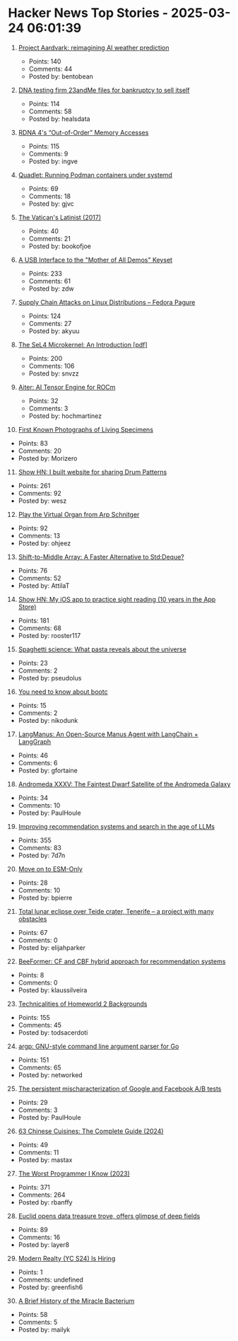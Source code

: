 # Hacker News Top Stories - 2025-03-24 06:01:39

1. [Project Aardvark: reimagining AI weather prediction](https://www.turing.ac.uk/blog/project-aardvark-reimagining-ai-weather-prediction)
   - Points: 140
   - Comments: 44
   - Posted by: bentobean

2. [DNA testing firm 23andMe files for bankruptcy to sell itself](https://www.reuters.com/business/healthcare-pharmaceuticals/dna-testing-firm-23andme-files-chapter-11-bankruptcy-sell-itself-2025-03-24/)
   - Points: 114
   - Comments: 58
   - Posted by: healsdata

3. [RDNA 4's “Out-of-Order” Memory Accesses](https://chipsandcheese.com/p/rdna-4s-out-of-order-memory-accesses)
   - Points: 115
   - Comments: 9
   - Posted by: ingve

4. [Quadlet: Running Podman containers under systemd](https://mo8it.com/blog/quadlet/)
   - Points: 69
   - Comments: 18
   - Posted by: gjvc

5. [The Vatican's Latinist (2017)](https://newcriterion.com/article/the-vaticans-latinist/)
   - Points: 40
   - Comments: 21
   - Posted by: bookofjoe

6. [A USB Interface to the "Mother of All Demos" Keyset](https://www.righto.com/2025/03/mother-of-all-demos-usb-keyset-interface.html)
   - Points: 233
   - Comments: 61
   - Posted by: zdw

7. [Supply Chain Attacks on Linux Distributions – Fedora Pagure](https://fenrisk.com/pagure)
   - Points: 124
   - Comments: 27
   - Posted by: akyuu

8. [The SeL4 Microkernel: An Introduction [pdf]](https://sel4.systems/About/seL4-whitepaper.pdf)
   - Points: 200
   - Comments: 106
   - Posted by: snvzz

9. [Aiter: AI Tensor Engine for ROCm](https://rocm.blogs.amd.com/software-tools-optimization/aiter:-ai-tensor-engine-for-rocm™/README.html)
   - Points: 32
   - Comments: 3
   - Posted by: hochmartinez

10. [First Known Photographs of Living Specimens](https://www.inaturalist.org/projects/first-known-photographs-of-living-specimens)
   - Points: 83
   - Comments: 20
   - Posted by: Morizero

11. [Show HN: I built website for sharing Drum Patterns](http://drumpatterns.onether.com)
   - Points: 261
   - Comments: 92
   - Posted by: wesz

12. [Play the Virtual Organ from Arp Schnitger](https://www.orgelstadt-hamburg.de/play-arp/)
   - Points: 92
   - Comments: 13
   - Posted by: ohjeez

13. [Shift-to-Middle Array: A Faster Alternative to Std:Deque?](https://github.com/attilatorda/Shift-To-Middle_Array)
   - Points: 76
   - Comments: 52
   - Posted by: AttilaT

14. [Show HN: My iOS app to practice sight reading (10 years in the App Store)](https://apps.apple.com/us/app/notes-sight-reading-trainer/id874386416)
   - Points: 181
   - Comments: 68
   - Posted by: rooster117

15. [Spaghetti science: What pasta reveals about the universe](https://www.bbc.com/future/article/20250319-spaghetti-science-what-pasta-reveals-about-the-universe)
   - Points: 23
   - Comments: 2
   - Posted by: pseudolus

16. [You need to know about bootc](https://sean.thrailkill.cloud/posts/you-need-to-know-about-bootc/)
   - Points: 15
   - Comments: 2
   - Posted by: nikodunk

17. [LangManus: An Open-Source Manus Agent with LangChain + LangGraph](https://github.com/langmanus/langmanus)
   - Points: 46
   - Comments: 6
   - Posted by: gfortaine

18. [Andromeda XXXV: The Faintest Dwarf Satellite of the Andromeda Galaxy](https://iopscience.iop.org/article/10.3847/2041-8213/adb433)
   - Points: 34
   - Comments: 10
   - Posted by: PaulHoule

19. [Improving recommendation systems and search in the age of LLMs](https://eugeneyan.com/writing/recsys-llm/)
   - Points: 355
   - Comments: 83
   - Posted by: 7d7n

20. [Move on to ESM-Only](https://antfu.me/posts/move-on-to-esm-only)
   - Points: 28
   - Comments: 10
   - Posted by: bpierre

21. [Total lunar eclipse over Teide crater, Tenerife – a project with many obstacles](https://lrtimelapse.com/news/total-lunar-eclipse-over-teide-crater-tenerife/)
   - Points: 67
   - Comments: 0
   - Posted by: elijahparker

22. [BeeFormer: CF and CBF hybrid approach for recommendation systems](https://github.com/recombee/beeformer)
   - Points: 8
   - Comments: 0
   - Posted by: klaussilveira

23. [Technicalities of Homeworld 2 Backgrounds](https://simonschreibt.de/gat/homeworld-2-backgrounds/)
   - Points: 155
   - Comments: 45
   - Posted by: todsacerdoti

24. [argp: GNU-style command line argument parser for Go](https://github.com/tdewolff/argp)
   - Points: 151
   - Comments: 65
   - Posted by: networked

25. [The persistent mischaracterization of Google and Facebook A/B tests](https://www.sciencedirect.com/science/article/pii/S0167811624001149)
   - Points: 29
   - Comments: 3
   - Posted by: PaulHoule

26. [63 Chinese Cuisines: The Complete Guide (2024)](https://chinesecookingdemystified.substack.com/p/63-chinese-cuisines-the-complete)
   - Points: 49
   - Comments: 11
   - Posted by: mastax

27. [The Worst Programmer I Know (2023)](https://dannorth.net/the-worst-programmer/)
   - Points: 371
   - Comments: 264
   - Posted by: rbanffy

28. [Euclid opens data treasure trove, offers glimpse of deep fields](https://www.esa.int/Science_Exploration/Space_Science/Euclid/Euclid_opens_data_treasure_trove_offers_glimpse_of_deep_fields)
   - Points: 89
   - Comments: 16
   - Posted by: layer8

29. [Modern Realty (YC S24) Is Hiring](https://www.workatastartup.com/jobs/66546)
   - Points: 1
   - Comments: undefined
   - Posted by: greenfish6

30. [A Brief History of the Miracle Bacterium](https://www.asimov.press/p/miracle-bacterium)
   - Points: 58
   - Comments: 5
   - Posted by: mailyk

